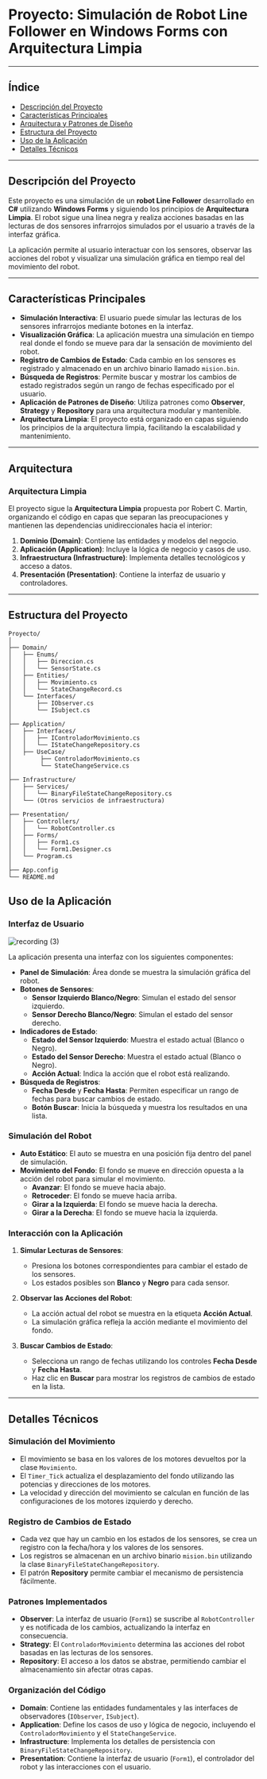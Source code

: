 # Proyecto: Simulación de Robot Line Follower en Windows Forms con Arquitectura Limpia

---

## Índice

- [Descripción del Proyecto](#descripción-del-proyecto)
- [Características Principales](#características-principales)
- [Arquitectura y Patrones de Diseño](#arquitectura-y-patrones-de-diseño)
- [Estructura del Proyecto](#estructura-del-proyecto)
- [Uso de la Aplicación](#uso-de-la-aplicación)
- [Detalles Técnicos](#detalles-técnicos)

---

## Descripción del Proyecto

Este proyecto es una simulación de un **robot Line Follower** desarrollado en **C#** utilizando **Windows Forms** y siguiendo los principios de **Arquitectura Limpia**. El robot sigue una línea negra y realiza acciones basadas en las lecturas de dos sensores infrarrojos simulados por el usuario a través de la interfaz gráfica.

La aplicación permite al usuario interactuar con los sensores, observar las acciones del robot y visualizar una simulación gráfica en tiempo real del movimiento del robot.

---

## Características Principales

- **Simulación Interactiva**: El usuario puede simular las lecturas de los sensores infrarrojos mediante botones en la interfaz.
- **Visualización Gráfica**: La aplicación muestra una simulación en tiempo real donde el fondo se mueve para dar la sensación de movimiento del robot.
- **Registro de Cambios de Estado**: Cada cambio en los sensores es registrado y almacenado en un archivo binario llamado `mision.bin`.
- **Búsqueda de Registros**: Permite buscar y mostrar los cambios de estado registrados según un rango de fechas especificado por el usuario.
- **Aplicación de Patrones de Diseño**: Utiliza patrones como **Observer**, **Strategy** y **Repository** para una arquitectura modular y mantenible.
- **Arquitectura Limpia**: El proyecto está organizado en capas siguiendo los principios de la arquitectura limpia, facilitando la escalabilidad y mantenimiento.

---

## Arquitectura

### Arquitectura Limpia

El proyecto sigue la **Arquitectura Limpia** propuesta por Robert C. Martin, organizando el código en capas que separan las preocupaciones y mantienen las dependencias unidireccionales hacia el interior:

1. **Dominio (Domain)**: Contiene las entidades y modelos del negocio.
2. **Aplicación (Application)**: Incluye la lógica de negocio y casos de uso.
3. **Infraestructura (Infrastructure)**: Implementa detalles tecnológicos y acceso a datos.
4. **Presentación (Presentation)**: Contiene la interfaz de usuario y controladores.

---

## Estructura del Proyecto

```
Proyecto/
│
├── Domain/
│   ├── Enums/
│   │   ├── Direccion.cs
│   │   └── SensorState.cs
│   ├── Entities/
│   │   ├── Movimiento.cs
│   │   └── StateChangeRecord.cs
│   └── Interfaces/
│       ├── IObserver.cs
│       └── ISubject.cs
│
├── Application/
│   ├── Interfaces/
│   │   ├── IControladorMovimiento.cs
│   │   └── IStateChangeRepository.cs
│   ├── UseCase/
│        ├── ControladorMovimiento.cs
│        └── StateChangeService.cs
│
├── Infrastructure/
│   ├── Services/
│   │   └── BinaryFileStateChangeRepository.cs
│   └── (Otros servicios de infraestructura)
│
├── Presentation/
│   ├── Controllers/
│   │   └── RobotController.cs
│   ├── Forms/
│   │   ├── Form1.cs
│   │   └── Form1.Designer.cs
│   └── Program.cs
│
├── App.config
└── README.md
```


## Uso de la Aplicación

### Interfaz de Usuario

![recording (3)](https://github.com/user-attachments/assets/28a12fea-d6a5-47b8-9c07-8b7d1403d6f1)

La aplicación presenta una interfaz con los siguientes componentes:

- **Panel de Simulación**: Área donde se muestra la simulación gráfica del robot.
- **Botones de Sensores**:
  - **Sensor Izquierdo Blanco/Negro**: Simulan el estado del sensor izquierdo.
  - **Sensor Derecho Blanco/Negro**: Simulan el estado del sensor derecho.
- **Indicadores de Estado**:
  - **Estado del Sensor Izquierdo**: Muestra el estado actual (Blanco o Negro).
  - **Estado del Sensor Derecho**: Muestra el estado actual (Blanco o Negro).
  - **Acción Actual**: Indica la acción que el robot está realizando.
- **Búsqueda de Registros**:
  - **Fecha Desde** y **Fecha Hasta**: Permiten especificar un rango de fechas para buscar cambios de estado.
  - **Botón Buscar**: Inicia la búsqueda y muestra los resultados en una lista.

### Simulación del Robot

- **Auto Estático**: El auto se muestra en una posición fija dentro del panel de simulación.
- **Movimiento del Fondo**: El fondo se mueve en dirección opuesta a la acción del robot para simular el movimiento.
  - **Avanzar**: El fondo se mueve hacia abajo.
  - **Retroceder**: El fondo se mueve hacia arriba.
  - **Girar a la Izquierda**: El fondo se mueve hacia la derecha.
  - **Girar a la Derecha**: El fondo se mueve hacia la izquierda.

### Interacción con la Aplicación

1. **Simular Lecturas de Sensores**:

   - Presiona los botones correspondientes para cambiar el estado de los sensores.
   - Los estados posibles son **Blanco** y **Negro** para cada sensor.

2. **Observar las Acciones del Robot**:

   - La acción actual del robot se muestra en la etiqueta **Acción Actual**.
   - La simulación gráfica refleja la acción mediante el movimiento del fondo.

3. **Buscar Cambios de Estado**:

   - Selecciona un rango de fechas utilizando los controles **Fecha Desde** y **Fecha Hasta**.
   - Haz clic en **Buscar** para mostrar los registros de cambios de estado en la lista.

---

## Detalles Técnicos

### Simulación del Movimiento

- El movimiento se basa en los valores de los motores devueltos por la clase `Movimiento`.
- El `Timer_Tick` actualiza el desplazamiento del fondo utilizando las potencias y direcciones de los motores.
- La velocidad y dirección del movimiento se calculan en función de las configuraciones de los motores izquierdo y derecho.

### Registro de Cambios de Estado

- Cada vez que hay un cambio en los estados de los sensores, se crea un registro con la fecha/hora y los valores de los sensores.
- Los registros se almacenan en un archivo binario `mision.bin` utilizando la clase `BinaryFileStateChangeRepository`.
- El patrón **Repository** permite cambiar el mecanismo de persistencia fácilmente.

### Patrones Implementados

- **Observer**: La interfaz de usuario (`Form1`) se suscribe al `RobotController` y es notificada de los cambios, actualizando la interfaz en consecuencia.
- **Strategy**: El `ControladorMovimiento` determina las acciones del robot basadas en las lecturas de los sensores.
- **Repository**: El acceso a los datos se abstrae, permitiendo cambiar el almacenamiento sin afectar otras capas.

### Organización del Código

- **Domain**: Contiene las entidades fundamentales y las interfaces de observadores (`IObserver`, `ISubject`).
- **Application**: Define los casos de uso y lógica de negocio, incluyendo el `ControladorMovimiento` y el `StateChangeService`.
- **Infrastructure**: Implementa los detalles de persistencia con `BinaryFileStateChangeRepository`.
- **Presentation**: Contiene la interfaz de usuario (`Form1`), el controlador del robot y las interacciones con el usuario.

